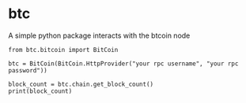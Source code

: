 # btc 
A simple python package interacts with the btcoin node

```
from btc.bitcoin import BitCoin

btc = BitCoin(BitCoin.HttpProvider("your rpc username", "your rpc password"))

block_count = btc.chain.get_block_count()
print(block_count)
```
